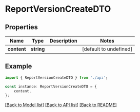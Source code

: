 # ReportVersionCreateDTO


## Properties

Name | Type | Description | Notes
------------ | ------------- | ------------- | -------------
**content** | **string** |  | [default to undefined]

## Example

```typescript
import { ReportVersionCreateDTO } from './api';

const instance: ReportVersionCreateDTO = {
    content,
};
```

[[Back to Model list]](../README.md#documentation-for-models) [[Back to API list]](../README.md#documentation-for-api-endpoints) [[Back to README]](../README.md)
